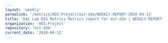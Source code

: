 ```yaml
---
layout: 'weekly'
permalink: '/metrics/HDI-Project/mit-d3m/WEEKLY-REPORT-2020-04-12'
title: 'DAI Lab OSS Metrics Metrics report for mit-d3m | WEEKLY-REPORT-2020-04-12'
organization: 'HDI-Project'
repository: 'mit-d3m'
current_date: '2020-04-12'
---
```

